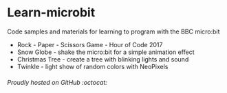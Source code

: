 # Learn-microbit

Code samples and materials for learning to program with the BBC micro:bit

* Rock - Paper - Scissors Game - Hour of Code 2017
* Snow Globe - shake the micro:bit for a simple animation effect
* Christmas Tree - create a tree with blinking lights and sound
* Twinkle - light show of random colors with NeoPixels

###### Proudly hosted on GitHub :octocat:


